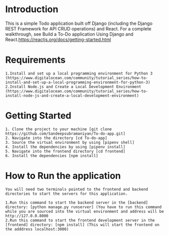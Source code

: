 # Introduction
This is a simple Todo application built off Django (including the Django REST Framework for API CRUD operations) and React. For a complete walkthrough, see Build a To-Do application Using Django and React.https://reactjs.org/docs/getting-started.html

# Requirements
    1.Install and set up a local programming environment for Python 3 (https://www.digitalocean.com/community/tutorial_series/how-to-install-and-set-up-a-local-programming-environment-for-python-3)
    2.Install Node.js and Create a Local Development Environment (https://www.digitalocean.com/community/tutorial_series/how-to-install-node-js-and-create-a-local-development-environment)
 
# Getting Started

    1. Clone the project to your machine [git clone https://github.com/Sandeepsubramaniyan/To-do-app.git]
    2. Navigate into the directory [cd To-do-app]
    3. Source the virtual environment by using [pipenv shell]
    4. Install the dependencies by using [pipenv install]
    5. Navigate into the frontend directory [cd frontend]
    6. Install the dependencies [npm install]
    
# How to Run the application
    You will need two terminals pointed to the frontend and backend directories to start the servers for this application.

    1.Run this command to start the backend server in the [backend] directory: [python manage.py runserver] (You have to run this command while you are sourced into the virtual environment and address will be http://127.0.0.8000
    2.Run this command to start the frontend development server in the [frontend] directory: [npm install] (This will start the frontend on the adddress localhost:3000)

